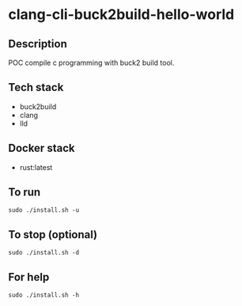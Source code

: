 # clang-cli-buck2build-hello-world

## Description
POC compile c programming with buck2 build tool.

## Tech stack
- buck2build
- clang
- lld

## Docker stack
- rust:latest

## To run
`sudo ./install.sh -u`

## To stop (optional)
`sudo ./install.sh -d`

## For help
`sudo ./install.sh -h`
